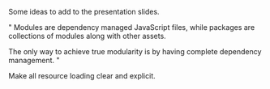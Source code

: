 Some ideas to add to the presentation slides.

"
Modules are dependency managed JavaScript files, while packages are collections of modules along with other assets.

The only way to achieve true modularity is by having complete dependency management.
"

Make all resource loading clear and explicit.